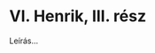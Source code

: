 <!-- ======================================================================
--- Search engine
title:          VI. Henrik, III. rész
keywords:       VI. Henrik, rész, királydráma
description:    William Shakespeare: VI. Henrik, III. rész.
--- Menu system
order:          80
text:           VI. Henrik, III. rész
hidden:         false
umbel:          false
--- Page properties
id:             /histories/henry-vi-part-iii
document:       
layout:         layout-2-left
$-left:         play-list
searchable:     true
======================================================================= -->

# VI. Henrik, III. rész

Leírás...
